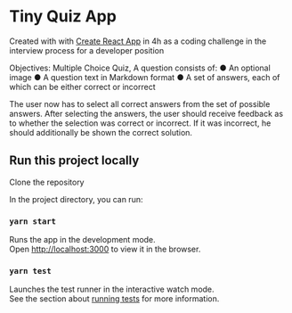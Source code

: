 # Tiny Quiz App

Created with with [Create React App](https://github.com/facebook/create-react-app) in 4h as a coding challenge in the interview process for a developer position

Objectives: Multiple Choice Quiz, A question consists of:
● An optional image
● A question text in Markdown format
● A set of answers, each of which can be either correct or incorrect

The user now has to select all correct answers from the set of possible answers.
After selecting the answers, the user should receive feedback as to whether the selection was
correct or incorrect. If it was incorrect, he should additionally be shown the correct solution.

## Run this project locally

Clone the repository

In the project directory, you can run:

### `yarn start`

Runs the app in the development mode.\
Open [http://localhost:3000](http://localhost:3000) to view it in the browser.

### `yarn test`

Launches the test runner in the interactive watch mode.\
See the section about [running tests](https://facebook.github.io/create-react-app/docs/running-tests) for more information.
